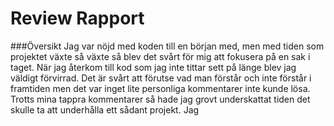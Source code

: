 # Review Rapport

###Översikt
Jag var nöjd med koden till en början med, men med tiden som projektet växte så växte så blev det svårt för mig att fokusera på en sak i taget. När jag återkom till kod som jag inte tittar sett på länge blev jag väldigt förvirrad. Det är svårt att förutse vad man förstår och inte förstår i framtiden men det var inget lite personliga kommentarer inte kunde lösa.
Trotts mina tappra kommentarer så hade jag grovt underskattat tiden det skulle ta att underhålla ett sådant projekt. Jag

